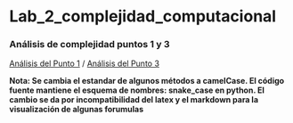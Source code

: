 # Lab_2_complejidad_computacional

### Análisis de complejidad puntos 1 y 3 

[Análisis del Punto 1](./analisis_punto1.MD) /
[Análisis del Punto 3](./analisis_punto3.MD)

**Nota: Se cambia el estandar de algunos métodos a camelCase. El código fuente mantiene el esquema de nombres: snake_case en python. El cambio se da  por incompatibilidad del latex y el markdown para la visualización de algunas forumulas**